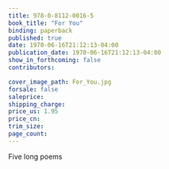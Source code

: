 ```yaml
---
title: 978-0-8112-0016-5
book_title: "For You"
binding: paperback
published: true
date: 1970-06-16T21:12:13-04:00
publication_date: 1970-06-16T21:12:13-04:00
show_in_forthcoming: false
contributors:

cover_image_path: For_You.jpg
forsale: false
saleprice:
shipping_charge:
price_us: 1.95
price_cn:
trim_size:
page_count:
---
```

Five long poems

